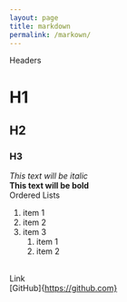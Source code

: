 ```yaml
---
layout: page
title: markdown
permalink: /markown/
---
```



Headers
# H1
## H2
### H3
*This text will be italic*
<br>
**This text will be bold**
<br>
Ordered Lists
  <br>
   1. item 1
   2. item 2
   3. item 3
      1. item 1
      2. item 2
      <br>
Link
<br>
  [GitHub]{https://github.com}
